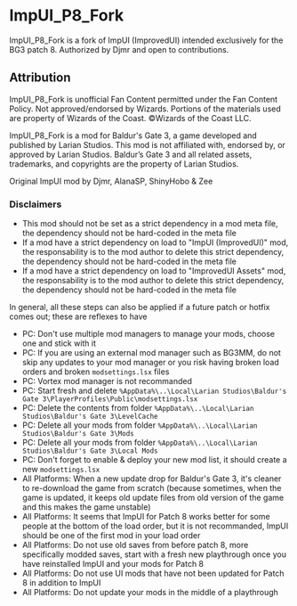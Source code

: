 # ImpUI_P8_Fork
ImpUI_P8_Fork is a fork of ImpUI (ImprovedUI) intended exclusively for the BG3 patch 8. Authorized by Djmr and open to contributions.

## Attribution
ImpUI_P8_Fork is unofficial Fan Content permitted under the Fan Content Policy. Not approved/endorsed by Wizards. Portions of the materials used are property of Wizards of the Coast. ©Wizards of the Coast LLC.

ImpUI_P8_Fork is a mod for Baldur's Gate 3, a game developed and published by Larian Studios. This mod is not affiliated with, endorsed by, or approved by Larian Studios. Baldur’s Gate 3 and all related assets, trademarks, and copyrights are the property of Larian Studios.

Original ImpUI mod by Djmr, AlanaSP, ShinyHobo & Zee


### Disclaimers
- This mod should not be set as a strict dependency in a mod meta file, the dependency should not be hard-coded in the meta file
- If a mod have a strict dependency on load to "ImpUI (ImprovedUI)" mod, the responsability is to the mod author to delete this strict dependency, the dependency should not be hard-coded in the meta file
- If a mod have a strict dependency on load to "ImprovedUI Assets" mod, the responsability is to the mod author to delete this strict dependency, the dependency should not be hard-coded in the meta file

In general, all these steps can also be applied if a future patch or hotfix comes out; these are reflexes to have
- PC: Don't use multiple mod managers to manage your mods, choose one and stick with it
- PC: If you are using an external mod manager such as BG3MM, do not skip any updates to your mod manager or you risk having broken load orders and broken `modsettings.lsx` files
- PC: Vortex mod manager is not recommanded
- PC: Start fresh and delete `%AppData%\..\Local\Larian Studios\Baldur's Gate 3\PlayerProfiles\Public\modsettings.lsx`
- PC: Delete the contents from folder `%AppData%\..\Local\Larian Studios\Baldur's Gate 3\LevelCache`
- PC: Delete all your mods from folder `%AppData%\..\Local\Larian Studios\Baldur's Gate 3\Mods`
- PC: Delete all your mods from folder `%AppData%\..\Local\Larian Studios\Baldur's Gate 3\Local Mods`
- PC: Don't forget to enable & deploy your new mod list, it should create a new `modsettings.lsx`
- All Platforms: When a new update drop for Baldur's Gate 3, it's cleaner to re-download the game from scratch (because sometimes, when the game is updated, it keeps old update files from old version of the game and this makes the game unstable)
- All Platforms: It seems that ImpUI for Patch 8 works better for some people at the bottom of the load order, but it is not recommanded, ImpUI should be one of the first mod in your load order
- All Platforms: Do not use old saves from before patch 8, more specifically modded saves, start with a fresh new playthrough once you have reinstalled ImpUI and your mods for Patch 8
- All Platforms: Do not use UI mods that have not been updated for Patch 8 in addition to ImpUI
- All Platforms: Do not update your mods in the middle of a playthrough
